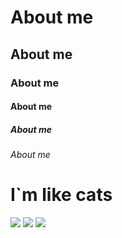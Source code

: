# About me
## About me
### About me
#### About me
##### About me
###### About me

# I`m like cats

![](https://i.pinimg.com/236x/c8/cc/24/c8cc24bba37a25c009647b8875aae0e3.jpg)
![](https://cs6.livemaster.ru/storage/51/8d/e9304e78c01418b5ea956d3be36a.jpg)
![](https://kartinki.pics/pics/uploads/posts/2022-09/1662615787_1-kartinkin-net-p-milie-kotiki-v-shapochkakh-instagram-1.jpg)